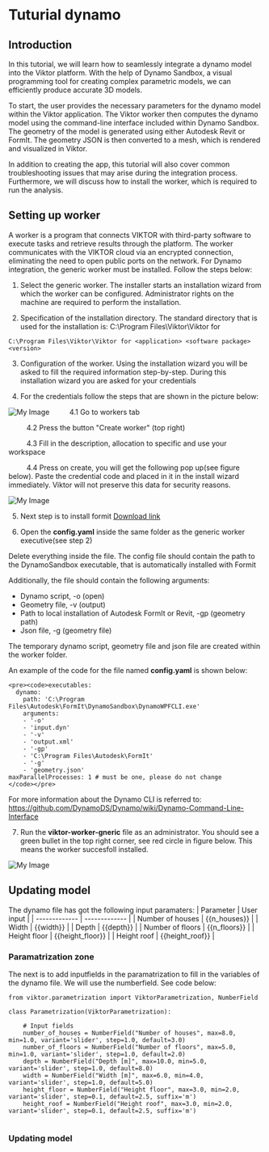 # Tuturial dynamo 

## Introduction 

In this tutorial, we will learn how to seamlessly integrate a dynamo model into the Viktor platform. With the help of Dynamo Sandbox, a visual programming tool for creating complex parametric models, we can efficiently produce accurate 3D models. 

To start, the user provides the necessary parameters for the dynamo model within the Viktor application. The Viktor worker then computes the dynamo model using the command-line interface included within Dynamo Sandbox. The geometry of the model is generated using either Autodesk Revit or FormIt. The geometry JSON is then converted to a mesh, which is rendered and visualized in Viktor.

In addition to creating the app, this tutorial will also cover common troubleshooting issues that may arise during the integration process. Furthermore, we will discuss how to install the worker, which is required to run the analysis.

## Setting up worker 
A worker is a program that connects VIKTOR with third-party software to execute tasks and retrieve results through the platform.  The worker communicates with the VIKTOR cloud via an encrypted  connection, eliminating the need to open public ports on the network. For Dynamo integration, the generic worker must be installed. Follow the steps below:

1. Select the generic worker. The installer starts an installation wizard from which the worker can be configured. Administrator rights on the machine are required to perform the installation.

2. Specification of the installation directory. The standard directory that is used for the installation is: C:\Program Files\Viktor\Viktor for 

```
C:\Program Files\Viktor\Viktor for <application> <software package> <version>
```
3. Configuration of the worker. Using the installation wizard you will be asked to fill the required information step-by-step. During this installation wizard you are asked for your  credentials 

4. For the credentials follow the steps that are shown in the picture below:

![My Image](Images_readme/Credentials.png)
$\qquad$ 4.1 Go to workers tab 

$\qquad$ 4.2 Press the button "Create worker" (top right)

$\qquad$ 4.3 Fill in the description, allocation to specific and use your workspace  

$\qquad$ 4.4 Press on create, you will get the following pop up(see figure below). Paste the credential code and placed in it in the install wizard immediately. Viktor will not preserve this data for security reasons.


![My Image](Images_readme/Credentials_popup.png)

5. Next step is to install formit [Download link](https://formit.autodesk.com/)

6. Open the **config.yaml** inside the same folder as the generic worker executive(see step 2)

Delete everything inside the file. The config file should contain the path to the DynamoSandbox executable, that is automatically installed with Formit

Additionally, the file should contain the following arguments:

- Dynamo script, -o (open)
- Geometry file, -v (output)
- Path to local installation of Autodesk FormIt or Revit, -gp (geometry path)
- Json file, -g (geometry file)

The temporary dynamo script, geometry file and json file are created within the worker folder.

An example of the code for the file named  **config.yaml** is shown below:

```
<pre><code>executables:
  dynamo:
    path: 'C:\Program Files\Autodesk\FormIt\DynamoSandbox\DynamoWPFCLI.exe'
    arguments:
    - '-o'
    - 'input.dyn'
    - '-v'
    - 'output.xml'
    - '-gp'
    - 'C:\Program Files\Autodesk\FormIt' 
    - '-g'
    - 'geometry.json'
maxParallelProcesses: 1 # must be one, please do not change
</code></pre>
```

For more information about the Dynamo CLI is referred to: https://github.com/DynamoDS/Dynamo/wiki/Dynamo-Command-Line-Interface

7. Run the **viktor-worker-gneric** file as an administrator. You should see a green bullet in the top right corner, see red circle in figure below. This means the worker succesfoll installed.

![My Image](Images_readme/Connection.png)

## Updating model 
The dynamo file has got the following input paramaters:
| Parameter  | User input |
| ------------- | ------------- |
| Number of houses | {{n_houses}}  |
| Width  | {{width}}  |
| Depth | {{depth}}  |
| Number of floors  | {{n_floors}}  |
| Height floor  | {{height_floor}}  |
| Height roof  | {{height_roof}}  |


### Paramatrization zone 
The next is to add inputfields in the paramatrization to fill in the variables of the dynamo file. We will use the numberfield. See code below:
```
from viktor.parametrization import ViktorParametrization, NumberField

class Parametrization(ViktorParametrization):

    # Input fields
    number_of_houses = NumberField("Number of houses", max=8.0, min=1.0, variant='slider', step=1.0, default=3.0)
    number_of_floors = NumberField("Number of floors", max=5.0, min=1.0, variant='slider', step=1.0, default=2.0)
    depth = NumberField("Depth [m]", max=10.0, min=5.0, variant='slider', step=1.0, default=8.0)
    width = NumberField("Width [m]", max=6.0, min=4.0, variant='slider', step=1.0, default=5.0)
    height_floor = NumberField("Height floor", max=3.0, min=2.0, variant='slider', step=0.1, default=2.5, suffix='m')
    height_roof = NumberField("Height roof", max=3.0, min=2.0, variant='slider', step=0.1, default=2.5, suffix='m')
    
```

### Updating model 
